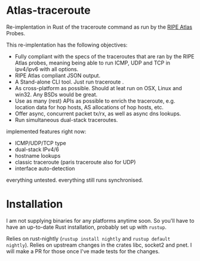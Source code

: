 # Atlas-traceroute

Re-implentation in Rust of the traceroute command as run by the [RIPE Atlas](https://atlas.ripe.net) Probes.

This re-implentation has the following objectives:
- Fully compliant with the specs of the traceroutes that are ran by the RIPE Atlas probes,
  meaning being able to run ICMP, UDP and TCP in ipv4/ipv6 with all options.
- RIPE Atlas compliant JSON output.
- A Stand-alone CLI tool. Just run traceroute <OPTIONS> <IP-ADDRESS OR HOSTNAME>.
- As cross-platform as possible. Should at leat run on OSX, Linux and win32. Any BSDs would be great.
- Use as many (rest) APIs as possible to enrich the traceroute, e.g. location data for hop hosts, AS allocations of hop hosts, etc.
- Offer async, concurrent packet tx/rx, as well as async dns lookups.
- Run simultaneous dual-stack traceroutes.

implemented features right now:

- ICMP/UDP/TCP type
- dual-stack IPv4/6
- hostname lookups
- classic traceroute (paris traceroute also for UDP)
- interface auto-detection

everything untested. everything still runs synchronised.

# Installation

I am not supplying binaries for any platforms anytime soon. 
So you'll have to have an up-to-date Rust installation, probably set up with `rustup`.

Relies on rust-nightly (`rustup install nightly` and `rustup default nightly`).
Relies on upstream changes in the crates libc, socket2 and pnet. I will make a PR for those once I've made tests for the changes.
